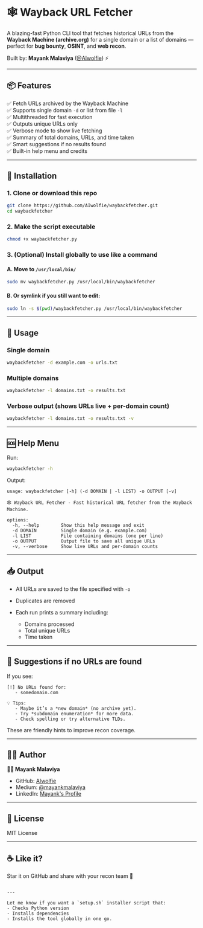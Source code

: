 
# 🕸️ Wayback URL Fetcher

A blazing-fast Python CLI tool that fetches historical URLs from the **Wayback Machine (archive.org)** for a single domain or a list of domains — perfect for **bug bounty**, **OSINT**, and **web recon**.

Built by: **Mayank Malaviya** ([@AIwolfie](https://github.com/AIwolfie)) ⚡

---

## 📦 Features

✅ Fetch URLs archived by the Wayback Machine  
✅ Supports single domain `-d` or list from file `-l`  
✅ Multithreaded for fast execution  
✅ Outputs unique URLs only  
✅ Verbose mode to show live fetching  
✅ Summary of total domains, URLs, and time taken  
✅ Smart suggestions if no results found  
✅ Built-in help menu and credits  

---

## 🚀 Installation

### 1. Clone or download this repo
```bash
git clone https://github.com/AIwolfie/waybackfetcher.git
cd waybackfetcher
````

### 2. Make the script executable

```bash
chmod +x waybackfetcher.py
```

### 3. (Optional) Install globally to use like a command

#### A. Move to `/usr/local/bin/`

```bash
sudo mv waybackfetcher.py /usr/local/bin/waybackfetcher
```

#### B. Or symlink if you still want to edit:

```bash
sudo ln -s $(pwd)/waybackfetcher.py /usr/local/bin/waybackfetcher
```

---

## 🧪 Usage

### Single domain

```bash
waybackfetcher -d example.com -o urls.txt
```

### Multiple domains

```bash
waybackfetcher -l domains.txt -o results.txt
```

### Verbose output (shows URLs live + per-domain count)

```bash
waybackfetcher -l domains.txt -o results.txt -v
```

---

## 🆘 Help Menu

Run:

```bash
waybackfetcher -h
```

Output:

```
usage: waybackfetcher [-h] (-d DOMAIN | -l LIST) -o OUTPUT [-v]

🕸️ Wayback URL Fetcher - Fast historical URL fetcher from the Wayback Machine.

options:
  -h, --help        Show this help message and exit
  -d DOMAIN         Single domain (e.g. example.com)
  -l LIST           File containing domains (one per line)
  -o OUTPUT         Output file to save all unique URLs
  -v, --verbose     Show live URLs and per-domain counts
```

---

## 📥 Output

* All URLs are saved to the file specified with `-o`
* Duplicates are removed
* Each run prints a summary including:

  * Domains processed
  * Total unique URLs
  * Time taken

---

## 🧠 Suggestions if no URLs are found

If you see:

```
[!] No URLs found for:
   - somedomain.com

💡 Tips:
   - Maybe it’s a *new domain* (no archive yet).
   - Try *subdomain enumeration* for more data.
   - Check spelling or try alternative TLDs.
```

These are friendly hints to improve recon coverage.

---

## 🧑‍💻 Author

**👨‍💻 Mayank Malaviya**

* GitHub: [AIwolfie](https://github.com/AIwolfie)
* Medium: [@mayankmalaviya](https://medium.com/@mayankmalaviya)
* LinkedIn: [Mayank's Profile](https://linkedin.com/in/mayank-malaviya)

---

## 📜 License

MIT License

---

## ☕ Like it?

Star it on GitHub and share with your recon team 🖤

```

---

Let me know if you want a `setup.sh` installer script that:
- Checks Python version
- Installs dependencies
- Installs the tool globally in one go.